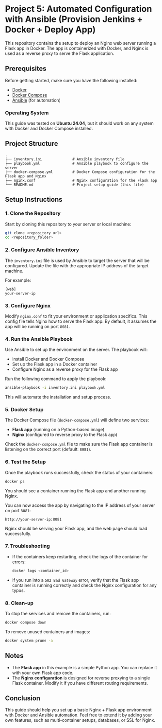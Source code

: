 
# Project 5: Automated Configuration with Ansible (Provision Jenkins + Docker + Deploy App)

This repository contains the setup to deploy an Nginx web server running a Flask app in Docker. The app is containerized with Docker, and Nginx is used as a reverse proxy to serve the Flask application.

## Prerequisites

Before getting started, make sure you have the following installed:

- [Docker](https://www.docker.com/get-started)
- [Docker Compose](https://docs.docker.com/compose/install/)
- [Ansible](https://www.ansible.com/) (for automation)

### Operating System

This guide was tested on **Ubuntu 24.04**, but it should work on any system with Docker and Docker Compose installed.

## Project Structure

```
.
├── inventory.ini              # Ansible inventory file
├── playbook.yml               # Ansible playbook to configure the server
├── docker-compose.yml         # Docker Compose configuration for the Flask app and Nginx
├── nginx.conf                 # Nginx configuration for the Flask app
└── README.md                  # Project setup guide (this file)
```

## Setup Instructions

### 1. Clone the Repository

Start by cloning this repository to your server or local machine:

```bash
git clone <repository_url>
cd <repository_folder>
```

### 2. Configure Ansible Inventory

The `inventory.ini` file is used by Ansible to target the server that will be configured. Update the file with the appropriate IP address of the target machine. 

For example:
```
[web]
your-server-ip
```

### 3. Configure Nginx

Modify `nginx.conf` to fit your environment or application specifics. This config file tells Nginx how to serve the Flask app. By default, it assumes the app will be running on port `8081`.

### 4. Run the Ansible Playbook

Use Ansible to set up the environment on the server. The playbook will:

- Install Docker and Docker Compose
- Set up the Flask app in a Docker container
- Configure Nginx as a reverse proxy for the Flask app

Run the following command to apply the playbook:

```bash
ansible-playbook -i inventory.ini playbook.yml
```

This will automate the installation and setup process.

### 5. Docker Setup

The Docker Compose file (`docker-compose.yml`) will define two services:

- **Flask app** (running on a Python-based image)
- **Nginx** (configured to reverse proxy to the Flask app)

Check the `docker-compose.yml` file to make sure the Flask app container is listening on the correct port (default: `8081`).

### 6. Test the Setup

Once the playbook runs successfully, check the status of your containers:

```bash
docker ps
```

You should see a container running the Flask app and another running Nginx.

You can now access the app by navigating to the IP address of your server on port `8081`:

```
http://your-server-ip:8081
```

Nginx should be serving your Flask app, and the web page should load successfully.

### 7. Troubleshooting

- If the containers keep restarting, check the logs of the container for errors:
  ```bash
  docker logs <container_id>
  ```
- If you run into a `502 Bad Gateway` error, verify that the Flask app container is running correctly and check the Nginx configuration for any typos.

### 8. Clean-up

To stop the services and remove the containers, run:

```bash
docker compose down
```

To remove unused containers and images:

```bash
docker system prune -a
```

## Notes

- The **Flask app** in this example is a simple Python app. You can replace it with your own Flask app code.
- The **Nginx configuration** is designed for reverse proxying to a single Flask container. Modify it if you have different routing requirements.

## Conclusion

This guide should help you set up a basic Nginx + Flask app environment with Docker and Ansible automation. Feel free to extend it by adding your own features, such as multi-container setups, databases, or SSL for Nginx.


